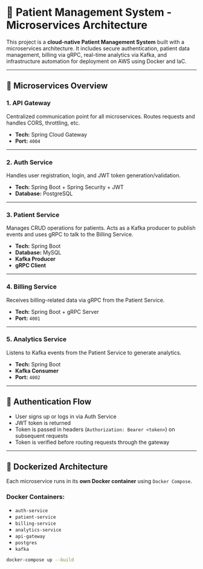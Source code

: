 # 🏥 Patient Management System - Microservices Architecture

This project is a **cloud-native Patient Management System** built with a microservices architecture. It includes secure authentication, patient data management, billing via gRPC, real-time analytics via Kafka, and infrastructure automation for deployment on AWS using Docker and IaC.

---

## 🧩 Microservices Overview

### 1. **API Gateway**  
Centralized communication point for all microservices. Routes requests and handles CORS, throttling, etc.

- **Tech:** Spring Cloud Gateway  
- **Port:** `4004`

---

### 2. **Auth Service**  
Handles user registration, login, and JWT token generation/validation.

- **Tech:** Spring Boot + Spring Security + JWT  
- **Database:** PostgreSQL  

---

### 3. **Patient Service**  
Manages CRUD operations for patients. Acts as a Kafka producer to publish events and uses gRPC to talk to the Billing Service.

- **Tech:** Spring Boot  
- **Database:** MySQL  
- **Kafka Producer**  
- **gRPC Client**  

---

### 4. **Billing Service**  
Receives billing-related data via gRPC from the Patient Service.

- **Tech:** Spring Boot + gRPC Server  
- **Port:** `4001`

---

### 5. **Analytics Service**  
Listens to Kafka events from the Patient Service to generate analytics.

- **Tech:** Spring Boot  
- **Kafka Consumer**  
- **Port:** `4002`

---

## 🔐 Authentication Flow

- User signs up or logs in via Auth Service
- JWT token is returned
- Token is passed in headers (`Authorization: Bearer <token>`) on subsequent requests
- Token is verified before routing requests through the gateway

---

## 🐳 Dockerized Architecture

Each microservice runs in its **own Docker container** using `Docker Compose`.

### Docker Containers:
- `auth-service`
- `patient-service`
- `billing-service`
- `analytics-service`
- `api-gateway`
- `postgres`
- `kafka`

```bash
docker-compose up --build
